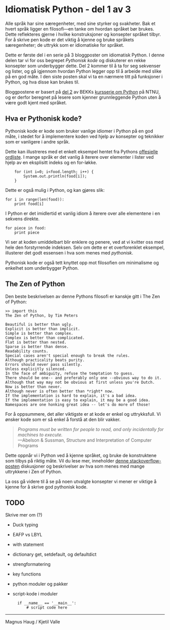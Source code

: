 # Idiomatisk Python - del 1 av 3

Alle språk har sine særegenheter, med sine styrker og svakheter. 
Bak et hvert språk ligger en filosofi—en tanke om hvordan språket bør brukes.
Dette reflekteres gjerne i hvilke konstruksjoner og konsepter språket tilbyr.
For å skrive pen kode er det viktig å kjenne og bruke språkets særegenheter; de uttrykk som er idiomatiske for språket.

Dette er første del i en serie på 3 bloggposter om idiomatisk Python.
I denne delen tar vi for oss begrepet *Pythonisk kode* og diskuterer en rekke konsepter som underbygger dette.
Del 2 kommer til å ta for seg sekvenser og lister, og gå igjennom hvordan Python legger opp til å arbeide med slike på en god måte.
I den siste posten skal vi ta en nærmere titt på funksjoner i Python, og hva disse kan brukes til.

Bloggpostene er basert på [del 2](http://magnhaug.github.com/BEKK-Python-Kurs/slides/del2.html#1) av BEKKs [kursserie om Python](https://github.com/bekkopen/BEKK-Python-Kurs) på NTNU, og er derfor beregnet på lesere som kjenner grunnleggende Python uten å være godt kjent med språket.

## Hva er Pythonisk kode?

Pythonisk kode er kode som bruker vanlige idiomer i Python på en god måte, i stedet for å implementere koden ved hjelp av konsepter og teknikker som er vanligere i andre språk.

Dette kan illustreres med et enkelt eksempel hentet fra Pythons [offesielle ordliste](http://docs.python.org/glossary.html#term-pythonic).
I mange språk er det vanlig å iterere over elementer i lister ved hjelp av en eksplisitt indeks og en for-løkke.

        for (int i=0; i<food.length; i++) {
            System.out.println(food[i]);
        }

Dette er også mulig i Python, og kan gjøres slik:

    for i in range(len(food)):
        print food[i]

I Python er det imidlertid et vanlig idiom å iterere over alle elementene i en sekvens direkte.
 
    for piece in food:
        print piece

Vi ser at koden umiddelbart blir enklere og penere, ved at vi kvitter oss med hele den forstyrrende indeksen.
Selv om dette er et overforenklet eksempel, illusterer det godt essensen i hva som menes med *pythonisk*.

Pythonisk kode er også tett knyttet opp mot filosofien om minimalisme og enkelhet som underbygger Python.

## The Zen of Python

Den beste beskrivelsen av denne Pythons filosofi er kanskje gitt i The Zen of Python:

    >> import this
    The Zen of Python, by Tim Peters

    Beautiful is better than ugly.
    Explicit is better than implicit.
    Simple is better than complex.
    Complex is better than complicated.
    Flat is better than nested.
    Sparse is better than dense.
    Readability counts.
    Special cases aren't special enough to break the rules.
    Although practicality beats purity.
    Errors should never pass silently.
    Unless explicitly silenced.
    In the face of ambiguity, refuse the temptation to guess.
    There should be one-- and preferably only one --obvious way to do it.
    Although that way may not be obvious at first unless you're Dutch.
    Now is better than never.
    Although never is often better than *right* now.
    If the implementation is hard to explain, it's a bad idea.
    If the implementation is easy to explain, it may be a good idea.
    Namespaces are one honking great idea -- let's do more of those!

For å oppsummere, det aller viktigste er at kode er enkel og uttrykksfull.
Vi ønsker kode som er så enkel å forstå at den blir vakker.

> *Programs must be written for people to read, and only incidentally for machines to execute.*  
> —Abelson & Sussman, Structure and Interpretation of Computer Programs

Dette oppnår vi i Python ved å kjenne språket, og bruke de konstruktene som tilbys på riktig måte.
Vil du lese mer, inneholder [denne stackoverflow-posten](http://stackoverflow.com/questions/228181/the-zen-of-python) diskusjoner og beskrivelser av hva som menes med mange uttrykkene i Zen of Python.

La oss gå videre til å se på noen utvalgte konsepter vi mener er viktige å kjenne for å skrive god pythonisk kode.

## TODO

Skrive mer om (?)

- Duck typing
- EAFP vs LBYL
- with statement
- dictionary get, setdefault, og defaultdict
- strengformatering
- key functions
- python moduler og pakker
- script-kode i moduler

        if __name__ == '__main__':
            # script code here


---

Magnus Haug / Kjetil Valle
